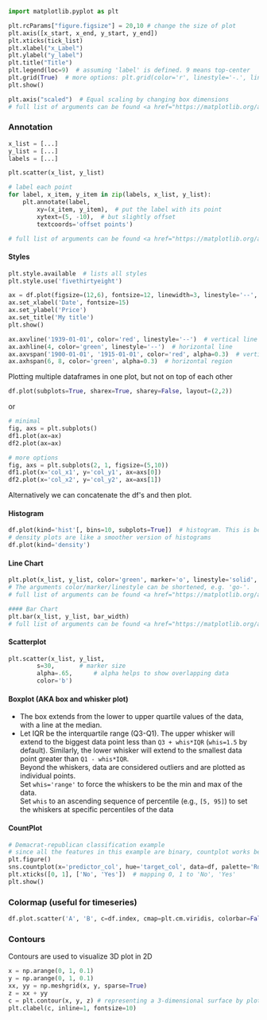 
```python
import matplotlib.pyplot as plt

plt.rcParams["figure.figsize"] = 20,10 # change the size of plot
plt.axis([x_start, x_end, y_start, y_end])
plt.xticks(tick_list)
plt.xlabel("x_Label")
plt.ylabel("y_label")
plt.title("Title")
plt.legend(loc=9)  # assuming 'label' is defined. 9 means top-center
plt.grid(True)  # more options: plt.grid(color='r', linestyle='-.', linewidth=2)
plt.show()

plt.axis("scaled")  # Equal scaling by changing box dimensions
# full list of arguments can be found <a href="https://matplotlib.org/api/_as_gen/matplotlib.axes.Axes.axis.html#matplotlib.axes.Axes.axis">here</a>.
```

### Annotation
```python
x_list = [...]
y_list = [...]
labels = [...]

plt.scatter(x_list, y_list)

# label each point
for label, x_item, y_item in zip(labels, x_list, y_list):
    plt.annotate(label,
        xy=(x_item, y_item),  # put the label with its point
        xytext=(5, -10),  # but slightly offset
        textcoords='offset points')

# full list of arguments can be found <a href="https://matplotlib.org/api/_as_gen/matplotlib.pyplot.annotate.html">here</a>.
```

#### Styles
```python
plt.style.available  # lists all styles
plt.style.use('fivethirtyeight')
```

```python
ax = df.plot(figsize=(12,6), fontsize=12, linewidth=3, linestyle='--', color='blue')
ax.set_xlabel('Date', fontsize=15)
ax.set_ylabel('Price')
ax.set_title('My title')
plt.show()

ax.axvline('1939-01-01', color='red', linestyle='--')  # vertical line
ax.axhline(4, color='green', linestyle='--')  # horizontal line
ax.axvspan('1900-01-01', '1915-01-01', color='red', alpha=0.3)  # vertical region
ax.axhspan(6, 8, color='green', alpha=0.3)  # horizontal region
```
Plotting multiple dataframes in one plot, but not on top of each other
```python
df.plot(subplots=True, sharex=True, sharey=False, layout=(2,2))
```
or
```python
# minimal
fig, axs = plt.subplots()
df1.plot(ax=ax)
df2.plot(ax=ax)

# more options
fig, axs = plt.subplots(2, 1, figsize=(5,10))
df1.plot(x='col_x1', y='col_y1', ax=axs[0])
df2.plot(x='col_x2', y='col_y2', ax=axs[1])
```
Alternatively we can concatenate the df's and then plot.

#### Histogram
```python
df.plot(kind='hist'[, bins=10, subplots=True])  # histogram. This is better than df.hist()
# density plots are like a smoother version of histograms
df.plot(kind='density')
```

#### Line Chart
```python
plt.plot(x_list, y_list, color='green', marker='o', linestyle='solid', label='my_label', linewidth=2)  
# The arguments color/marker/linestyle can be shortened, e.g. 'go-'. 
# full list of arguments can be found <a href="https://matplotlib.org/api/_as_gen/matplotlib.pyplot.plot.html">here</a>.
```
```python
#### Bar Chart
plt.bar(x_list, y_list, bar_width)
# full list of arguments can be found <a href="https://matplotlib.org/api/_as_gen/matplotlib.pyplot.bar.html">here</a>.
```
#### Scatterplot
```python
plt.scatter(x_list, y_list,
		s=30, 		# marker size 
		alpha=.65,  	# alpha helps to show overlapping data
		color='b')
```

#### Boxplot (AKA box and whisker plot)  
- The box extends from the lower to upper quartile values of the data, with a line at the median. 
- Let IQR be the interquartile range (Q3-Q1). The upper whisker will extend to the biggest data point less than `Q3 + whis*IQR` (`whis=1.5` by default). Similarly, the lower whisker will extend to the smallest data point greater than `Q1 - whis*IQR`.  
Beyond the whiskers, data are considered outliers and are plotted as individual points.  
Set `whis='range'` to force the whiskers to be the min and max of the data.  
Set `whis` to an ascending sequence of percentile (e.g., `[5, 95]`) to set the whiskers at specific percentiles of the data

#### CountPlot
```python
# Demacrat-republican classification example
# since all the features in this example are binary, countplot works better
plt.figure()
sns.countplot(x='predictor_col', hue='target_col', data=df, palette='RdBu') # RdBU means: red blue
plt.xticks([0, 1], ['No', 'Yes'])  # mapping 0, 1 to 'No', 'Yes'
plt.show()
```
### Colormap (useful for timeseries)
```python
df.plot.scatter('A', 'B', c=df.index, cmap=plt.cm.viridis, colorbar=False)  # it doesn't have to be scatterplot
```

### Contours 
Contours are used to visualize 3D plot in 2D
```python
x = np.arange(0, 1, 0.1)
y = np.arange(0, 1, 0.1)
xx, yy = np.meshgrid(x, y, sparse=True)
z = xx + yy
c = plt.contour(x, y, z) # representing a 3-dimensional surface by plotting constant z slices, called contours, on a 2-dimensional format.
plt.clabel(c, inline=1, fontsize=10)
```
